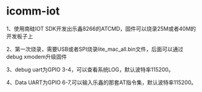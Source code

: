 # icomm-iot
1、使用南硅IOT SDK开发出乐鑫8266的ATCMD，固件可以烧录25M或者40M的开发板子上  

2、第一次烧录，需要USB或者SPI烧录lite_mac_all.bin文件，后面可以通过debug xmodem升级固件  

3、debug uart为GPIO 3-4，可以查看系统LOG，默认波特率115200。  

4、Data UART为GPIO 6-7,可以输入乐鑫的那套AT指令集，默认波特率115200。  


